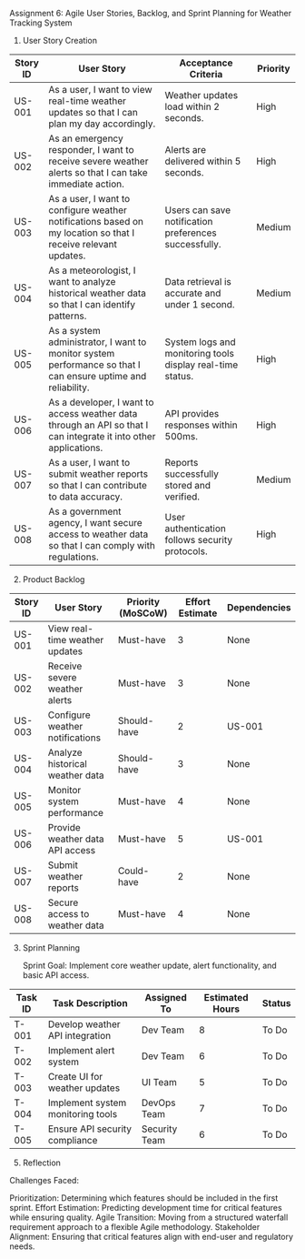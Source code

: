 Assignment 6: Agile User Stories, Backlog, and Sprint Planning for Weather Tracking System


1. User Story Creation

 | Story ID | User Story | Acceptance Criteria | Priority |
|----------|-----------|---------------------|----------|
| US-001 | As a user, I want to view real-time weather updates so that I can plan my day accordingly. | Weather updates load within 2 seconds. | High |
| US-002 | As an emergency responder, I want to receive severe weather alerts so that I can take immediate action. | Alerts are delivered within 5 seconds. | High |
| US-003 | As a user, I want to configure weather notifications based on my location so that I receive relevant updates. | Users can save notification preferences successfully. | Medium |
| US-004 | As a meteorologist, I want to analyze historical weather data so that I can identify patterns. | Data retrieval is accurate and under 1 second. | Medium |
| US-005 | As a system administrator, I want to monitor system performance so that I can ensure uptime and reliability. | System logs and monitoring tools display real-time status. | High |
| US-006 | As a developer, I want to access weather data through an API so that I can integrate it into other applications. | API provides responses within 500ms. | High |
| US-007 | As a user, I want to submit weather reports so that I can contribute to data accuracy. | Reports successfully stored and verified. | Medium |
| US-008 | As a government agency, I want secure access to weather data so that I can comply with regulations. | User authentication follows security protocols. | High |


2. Product Backlog

| Story ID | User Story | Priority (MoSCoW) | Effort Estimate | Dependencies |
|----------|-----------|--------------------|-----------------|--------------|
| US-001 | View real-time weather updates | Must-have | 3 | None |
| US-002 | Receive severe weather alerts | Must-have | 3 | None |
| US-003 | Configure weather notifications | Should-have | 2 | US-001 |
| US-004 | Analyze historical weather data | Should-have | 3 | None |
| US-005 | Monitor system performance | Must-have | 4 | None |
| US-006 | Provide weather data API access | Must-have | 5 | US-001 |
| US-007 | Submit weather reports | Could-have | 2 | None |
| US-008 | Secure access to weather data | Must-have | 4 | None |

3. Sprint Planning

   Sprint Goal: Implement core weather update, alert functionality, and basic API access.

| Task ID | Task Description | Assigned To | Estimated Hours | Status |
|---------|-----------------|-------------|----------------|--------|
| T-001 | Develop weather API integration | Dev Team | 8 | To Do |
| T-002 | Implement alert system | Dev Team | 6 | To Do |
| T-003 | Create UI for weather updates | UI Team | 5 | To Do |
| T-004 | Implement system monitoring tools | DevOps Team | 7 | To Do |
| T-005 | Ensure API security compliance | Security Team | 6 | To Do |

5. Reflection

Challenges Faced:

Prioritization: Determining which features should be included in the first sprint.
Effort Estimation: Predicting development time for critical features while ensuring quality.
Agile Transition: Moving from a structured waterfall requirement approach to a flexible Agile methodology.
Stakeholder Alignment: Ensuring that critical features align with end-user and regulatory needs.

